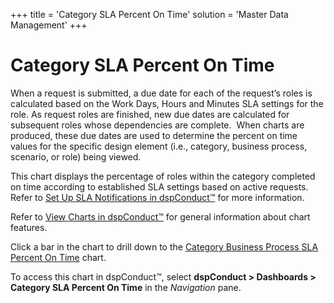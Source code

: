 +++
title = 'Category SLA Percent On Time'
solution = 'Master Data Management'
+++

# Category SLA Percent On Time

When a request is submitted, a due date for each of the request’s roles
is calculated based on the Work Days, Hours and Minutes SLA settings for
the role. As request roles are finished, new due dates are calculated
for subsequent roles whose dependencies are complete.<span> </span> When
charts are produced, these due dates are used to determine the percent
on time values for the specific design element (i.e., category, business
process, scenario, or role) being viewed.<span> </span>

This chart displays the percentage of roles within the category
completed on time according to established SLA settings based on active
requests. Refer to [Set Up SLA Notifications in
dspConduct™](../Config/Set_Up_SLA_Notifications) for more
information.

Refer to [View Charts in dspConduct™](../Use_Cases/View_Charts) for
general information about chart features.

Click a bar in the chart to drill down to the [Category Business Process
SLA Percent On Time](Category_Business_Process_SLA_Percent_OnTime)
chart.

To access this chart in dspConduct™, select **dspConduct \> Dashboards
\> Category SLA Percent On Time** in the *Navigation* pane.
